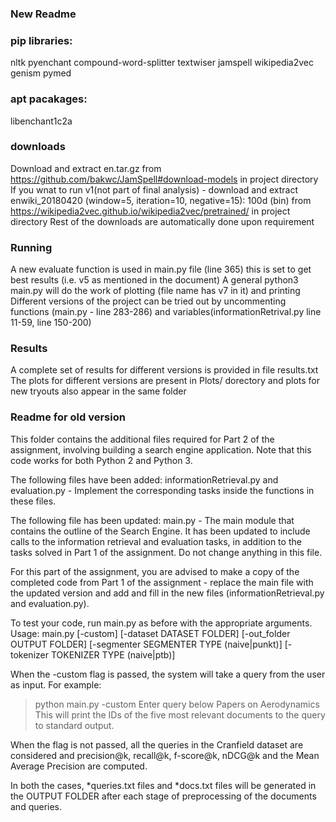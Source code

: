 
### New Readme


### pip libraries:
nltk
pyenchant
compound-word-splitter
textwiser
jamspell
wikipedia2vec
genism
pymed

### apt pacakages:
libenchant1c2a

### downloads
Download and extract en.tar.gz from https://github.com/bakwc/JamSpell#download-models in project directory
If you wnat to run v1(not part of final analysis) - download and extract enwiki_20180420 (window=5, iteration=10, negative=15): 100d (bin) from https://wikipedia2vec.github.io/wikipedia2vec/pretrained/ in project directory
Rest of the downloads are automatically done upon requirement

### Running
A new evaluate function is used in main.py file (line 365) this is set to get best results (i.e. v5 as mentioned in the document)
A general python3 main.py will do the work of plotting (file name has v7 in it) and printing
Different versions of the project can be tried out by uncommenting functions (main.py - line 283-286) and variables(informationRetrival.py line 11-59, line 150-200)

### Results
A complete set of results for different versions is provided in file results.txt
The plots for different versions are present in Plots/ dorectory and plots for new tryouts also appear in the same folder










### Readme for old version

This folder contains the additional files required for Part 2 of the assignment, involving building a search engine application. Note that this code works for both Python 2 and Python 3. 

The following files have been added:
informationRetrieval.py and evaluation.py - Implement the corresponding tasks inside the functions in these files.

The following file has been updated:
main.py - The main module that contains the outline of the Search Engine. It has been updated to include calls to the information retrieval and evaluation tasks, in addition to the tasks solved in Part 1 of the assignment. Do not change anything in this file.

For this part of the assignment, you are advised to make a copy of the completed code from Part 1 of the assignment - replace the main file with the updated version and add and fill in the new files (informationRetrieval.py and evaluation.py).

To test your code, run main.py as before with the appropriate arguments.
Usage: main.py [-custom] [-dataset DATASET FOLDER] [-out_folder OUTPUT FOLDER]
               [-segmenter SEGMENTER TYPE (naive|punkt)] [-tokenizer TOKENIZER TYPE (naive|ptb)] 

When the -custom flag is passed, the system will take a query from the user as input. For example:
> python main.py -custom
> Enter query below
> Papers on Aerodynamics
This will print the IDs of the five most relevant documents to the query to standard output.

When the flag is not passed, all the queries in the Cranfield dataset are considered and precision@k, recall@k, f-score@k, nDCG@k and the Mean Average Precision are computed.

In both the cases, *queries.txt files and *docs.txt files will be generated in the OUTPUT FOLDER after each stage of preprocessing of the documents and queries.
